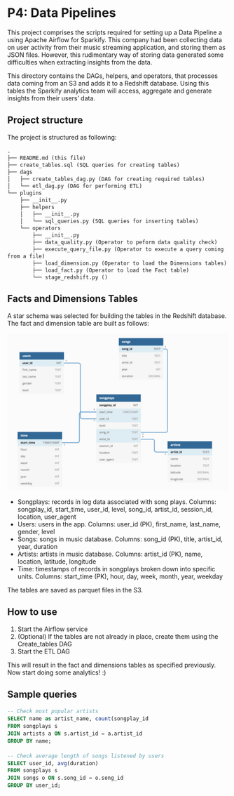 # P4: Data Pipelines

This project comprises the scripts required for setting up a Data Pipeline a using Apache Airflow for Sparkify. This company had been collecting data on user activity from their music streaming application, and storing them as JSON files. However, this rudimentary way of storing data generated some difficulties when extracting insights from the data.

This directory contains the DAGs, helpers, and operators, that processes data coming from an S3 and adds it to a Redshift database. Using this tables the Sparkify analytics team will access, aggregate and generate insights from their users’ data.

## Project structure


The project is structured as following:

```
.
├── README.md (this file)
├── create_tables.sql (SQL queries for creating tables)
├── dags
│   ├── create_tables_dag.py (DAG for creating required tables)
│   └── etl_dag.py (DAG for performing ETL)
└── plugins
    ├── __init__.py
    ├── helpers
    │   ├── __init__.py
    │   └── sql_queries.py (SQL queries for inserting tables)
    └── operators
        ├── __init__.py
        ├── data_quality.py (Operator to peform data quality check)
        ├── execute_query_file.py (Operator to execute a query coming from a file)
        ├── load_dimension.py (Operator to load the Dimensions tables)
        ├── load_fact.py (Operator to load the Fact table)
        └── stage_redshift.py ()
```

## Facts and Dimensions Tables

A star schema was selected for building the tables in the Redshift database. The fact and dimension table are built as follows:

![Database schema](database_schema.jpg)

- Songplays: records in log data associated with song plays. Columns: songplay_id, start_time, user_id, level, song_id, artist_id, session_id, location, user_agent
- Users: users in the app. Columns: user_id (PK), first_name, last_name, gender, level
- Songs: songs in music database. Columns: song_id (PK), title, artist_id, year, duration
- Artists: artists in music database. Columns: artist_id (PK), name, location, latitude, longitude
- Time: timestamps of records in songplays broken down into specific units. Columns: start_time (PK), hour, day, week, month, year, weekday

The tables are saved as parquet files in the S3.


## How to use
 
1. Start the Airflow service
2. (Optional) If the tables are not already in place, create them using the Create_tables DAG
3. Start the ETL DAG 

This will result in the fact and dimensions tables as specified previously. Now start doing some analytics! :)

## Sample queries

```sql
-- Check most popular artists
SELECT name as artist_name, count(songplay_id
FROM songplays s
JOIN artists a ON s.artist_id = a.artist_id
GROUP BY name;

-- Check average length of songs listened by users
SELECT user_id, avg(duration) 
FROM songplays s 
JOIN songs o ON s.song_id = o.song_id 
GROUP BY user_id;
```